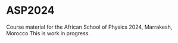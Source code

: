 # ASP2024
Course material for the African School of Physics 2024, Marrakesh, Morocco
This is work in progress.
